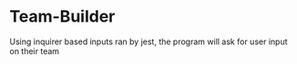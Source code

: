 # Team-Builder
Using inquirer based inputs ran by jest, the program will ask for user input on their team 
